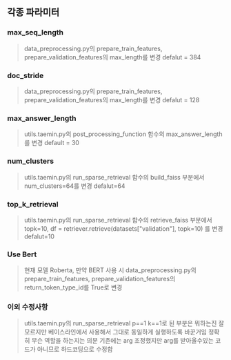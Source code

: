 ## 각종 파라미터

### max_seq_length
>data_preprocessing.py의 prepare_train_features, prepare_validation_features의 max_length를 변경 defalut = 384

### doc_stride
>data_preprocessing.py의 prepare_train_features, prepare_validation_features의 max_length를 변경 defalut = 128

### max_answer_length
>utils.taemin.py의 post_processing_function 함수의 max_answer_length를 변경 default = 30

### num_clusters
>utils.taemin.py의 run_sparse_retrieval 함수의 build_faiss 부분에서 num_clusters=64를 변경 defalut=64

### top_k_retrieval
>utils.taemin.py의 run_sparse_retrieval 함수의 retrieve_faiss 부분에서 topk=10, df = retriever.retrieve(datasets["validation"], topk=10) 를 변경 defalut=10

### Use Bert
>현재 모델 Roberta, 만약 BERT 사용 시 data_preprocessing.py의 prepare_train_features, prepare_validation_features의 return_token_type_id를 True로 변경

### 이외 수정사항
>utils.taemin.py의 run_sparse_retrieval p==1 k==1로 된 부분은 뭐하는진 잘모르지만 베이스라인에서 사용해서
> 그대로 동일하게 실행하도록 바꾼거임 정확히 무슨 역할을 하는지는 의문 기존에는 arg 조정했지만 arg를 받아올수있는 코드가 아니므로 하드코딩으로 수정함


